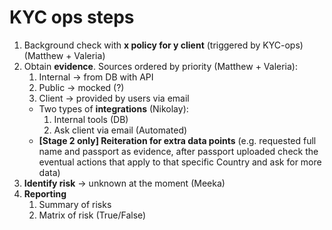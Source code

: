 # KYC ops steps
1. Background check with **x policy for y client** (triggered by KYC-ops) (Matthew + Valeria)
2. Obtain **evidence**. Sources ordered by priority (Matthew + Valeria):
    1. Internal -> from DB with API
    2. Public -> mocked (?)
    3. Client -> provided by users via email
    - Two types of **integrations** (Nikolay):
        1. Internal tools (DB)
        2. Ask client via email (Automated)
    - **[Stage 2 only] Reiteration for extra data points** (e.g. requested full name and passport as evidence, after passport uploaded check the eventual actions that apply to that specific Country and ask for more data)
3. **Identify risk** -> unknown at the moment (Meeka)
4. **Reporting**
    1. Summary of risks
    2. Matrix of risk (True/False)